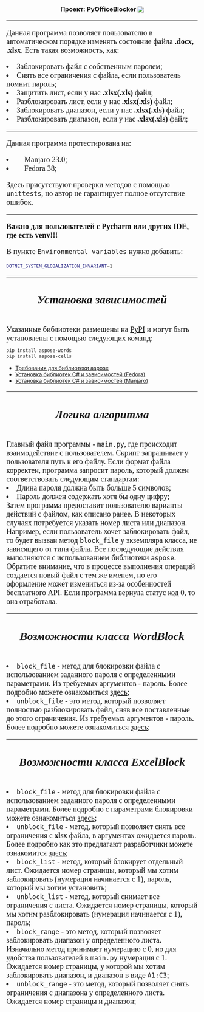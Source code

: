 <!DOCTYPE html>
<body>
<h3 align="center"> Проект: PyOfficeBlocker
    <a href="https://github.com/C3EQUALZz">
        <img src="https://skillicons.dev/icons?i=python,cs,linux" align="center"/>
    </a>
</h3>
<div style="font-family: FiraCode; font-size: 20px">
    <hr>
    <p> Данная программа позволяет пользователю в автоматическом порядке изменять состояние файла <b>.docx, .xlsx</b>. Есть такая возможность, как: </p>
    <li> Заблокировать файл с собственным паролем; </li>
    <li> Снять все ограничения с файла, если пользователь помнит пароль; </li>
    <li> Защитить лист, если у нас <b>.xlsx(.xls) </b>файл; </li>
    <li> Разблокировать лист, если у нас <b>.xlsx(.xls) </b>файл; </li>
    <li> Заблокировать диапазон, если у нас <b>.xlsx(.xls) </b>файл; </li>
    <li> Разблокировать диапазон, если у нас <b>.xlsx(.xls) </b>файл; </li>
</div>

<div style="font-family: FiraCode; font-size: 20px">
    <hr>
    <p>Данная программа протестирована на: </p>
    <li> <img height="15px" src="https://www.svgrepo.com/show/306371/manjaro.svg"/> Manjaro 23.0; </li>
    <li> <img height="15px" src="https://cdn.jsdelivr.net/gh/devicons/devicon/icons/fedora/fedora-original.svg" /> Fedora 38; </li>
    <p>Здесь присутствуют проверки методов с помощью <code>unittests</code>, но автор не гарантирует полное отсутствие ошибок. </p>
    <hr>
    <b>Важно для пользователей с Pycharm или других IDE, где есть venv!!!</b>
    <p>В пункте <code>Environmental variables</code> нужно добавить: </p>
</div>

```bash
DOTNET_SYSTEM_GLOBALIZATION_INVARIANT=1
```
<div style="font-family: FiraCode; font-size: 20px">
    <hr>
    <h5 align="center" style="font-size: 30px"> Установка зависимостей </h5>
    <span> Указанные библиотеки размещены на <a href="https://pypi.org/project/aspose-words/">PyPI</a> и могут быть установлены с помощью следующих команд: <br> </span>
</div>

```bash
pip install aspose-words
pip install aspose-cells
```

- [Требования для библиотеки aspose](https://docs.aspose.com/finance/python-net/system-requirements/)
- [Установка библиотек С# и зависимостей (Fedora)](https://developer.fedoraproject.org/tech/languages/dotnet/dotnetcore.html)
- [Установка библиотек С# и зависимостей (Manjaro)](https://www.jeremymorgan.com/tutorials/linux/how-to-install-dotnet-manjaro/)

<div style="font-family: FiraCode; font-size: 20px">
    <hr>
    <h5 align="center" style="font-size: 30px"> Логика алгоритма </h5>
    <span>
    Главный файл программы - <code>main.py</code>, где происходит взаимодействие с пользователем. 
    Скрипт запрашивает у пользователя путь к его файлу. Если формат файла корректен, программа запросит пароль, который
    должен соответствовать следующим стандартам:
        <li> Длина пароля должна быть больше 5 символов; </li>
        <li> Пароль должен содержать хотя бы одну цифру; </li>
    Затем программа предоставит пользователю варианты действий с файлом, как описано ранее.
    В некоторых случаях потребуется указать номер листа или диапазон. 
    Например, если пользователь хочет заблокировать файл, то будет вызван метод <code>block_file</code> у экземпляра класса,
    не зависящего от типа файла. Все последующие действия выполняются с использованием библиотеки <code>aspose</code>.
    Обратите внимание, что в процессе выполнения операций создается новый файл с тем же именем, но его оформление может 
    измениться из-за особенностей бесплатного API. Если программа вернула статус код 0, то она отработала. 
    </span>
    <hr>
    <h5 align="center" style="font-size: 30px"> Возможности класса WordBlock </h5>
    <span>
    <li> <code>block_file</code> - метод для блокировки файла с использованием заданного пароля с определенными 
параметрами. Из требуемых аргументов - пароль. Более подробно можете ознакомиться <a href="https://blog.aspose.com/ru/words/protect-word-documents-using-python">здесь</a>;</li>
    <li> <code>unblock_file</code> - это метод, который позволяет полностью разблокировать файл, сняв все поставленные
    до этого ограничения. Из требуемых аргументов - пароль. Более подробно можете ознакомиться <a href="https://blog.aspose.com/ru/words/unprotect-word-documents-in-python/">здесь</a>;</li>
    </span>
    <hr>
    <h5 align="center" style="font-size: 30px"> Возможности класса ExcelBlock </h5>
    <span>
    <li> <code>block_file</code> - метод для блокировки файла с использованием заданного пароля с определенными параметрами. 
    Более подробно с параметрами блокировки можете ознакомиться <a href="https://blog.aspose.com/ru/protect-unprotect-excel-files-in-python/">здесь</a>;</li>
    <li> <code>unblock_file</code> - метод, который позволяет снять все ограничения с <b>xlsx</b> файла, в аргументах ожидается пароль. Более подробно как это предлагают разработчики
    можете ознакомится <a href="https://blog.aspose.com/ru/protect-unprotect-excel-files-in-python/">здесь</a>;</li>
    <li><code>block_list</code> - метод, который блокирует отдельный лист. Ожидается номер страницы, который мы хотим заблокировать (нумерация начинается с 1),
    пароль, который мы хотим установить;</li>
    <li><code>unblock_list</code> - метод, который снимает все ограничения с листа. Ожидается номер страницы, который мы хотим разблокировать (нумерация начинается с 1),
    пароль;</li>
    <li><code>block_range</code> - это метод, который позволяет заблокировать диапазон у определенного листа. Изначально метод принимает нумерацию с 0, но для удобства пользователей в <code>main.py</code> нумерация с 1.
    Ожидается номер страницы, у которой мы хотим заблокировать диапазон, и диапазон в виде <code>A1:C3</code>;</li>
    <li><code>unblock_range</code> - это метод, который позволяет снять ограничения с диапазона у определенного листа. 
    Ожидается номер страницы и диапазон; </li>
    </span>
</div>
</body>
